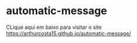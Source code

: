 # automatic-message

CLique aqui em baixo para visitar o site
https://arthurcosta15.github.io/automatic-message/
